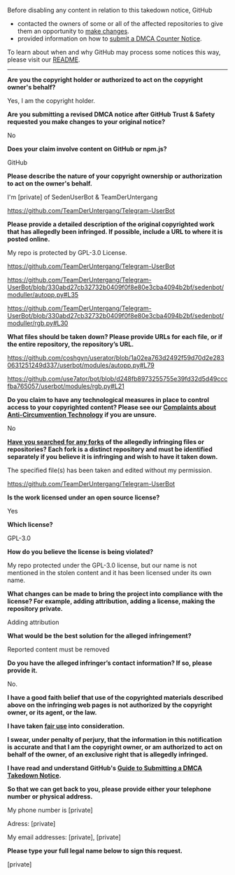 Before disabling any content in relation to this takedown notice, GitHub
- contacted the owners of some or all of the affected repositories to give them an opportunity to [make changes](https://docs.github.com/en/github/site-policy/dmca-takedown-policy#a-how-does-this-actually-work).
- provided information on how to [submit a DMCA Counter Notice](https://docs.github.com/en/articles/guide-to-submitting-a-dmca-counter-notice).

To learn about when and why GitHub may process some notices this way, please visit our [README](https://github.com/github/dmca/blob/master/README.md#anatomy-of-a-takedown-notice).

---

**Are you the copyright holder or authorized to act on the copyright owner's behalf?**

Yes, I am the copyright holder.

**Are you submitting a revised DMCA notice after GitHub Trust & Safety requested you make changes to your original notice?**

No

**Does your claim involve content on GitHub or npm.js?**

GitHub

**Please describe the nature of your copyright ownership or authorization to act on the owner's behalf.**

I'm [private] of SedenUserBot & TeamDerUntergang

https://github.com/TeamDerUntergang/Telegram-UserBot

**Please provide a detailed description of the original copyrighted work that has allegedly been infringed. If possible, include a URL to where it is posted online.**

My repo is protected by GPL-3.0 License.

https://github.com/TeamDerUntergang/Telegram-UserBot

https://github.com/TeamDerUntergang/Telegram-UserBot/blob/330abd27cb32732b0409f0f8e80e3cba4094b2bf/sedenbot/moduller/autopp.py#L35

https://github.com/TeamDerUntergang/Telegram-UserBot/blob/330abd27cb32732b0409f0f8e80e3cba4094b2bf/sedenbot/moduller/rgb.py#L30

**What files should be taken down? Please provide URLs for each file, or if the entire repository, the repository’s URL.**

https://github.com/coshgyn/userator/blob/1a02ea763d2492f59d70d2e2830631251249d337/userbot/modules/autopp.py#L79

https://github.com/use7ator/bot/blob/d248fb8973255755e39fd32d5d49cccfba765057/userbot/modules/rgb.py#L21

**Do you claim to have any technological measures in place to control access to your copyrighted content? Please see our <a href="https://docs.github.com/articles/guide-to-submitting-a-dmca-takedown-notice#complaints-about-anti-circumvention-technology">Complaints about Anti-Circumvention Technology</a> if you are unsure.**

No

**<a href="https://docs.github.com/articles/dmca-takedown-policy#b-what-about-forks-or-whats-a-fork">Have you searched for any forks</a> of the allegedly infringing files or repositories? Each fork is a distinct repository and must be identified separately if you believe it is infringing and wish to have it taken down.**

The specified file(s) has been taken and edited without my permission.

https://github.com/TeamDerUntergang/Telegram-UserBot

**Is the work licensed under an open source license?**

Yes

**Which license?**

GPL-3.0

**How do you believe the license is being violated?**

My repo protected under the GPL-3.0 license, but our name is not mentioned in the stolen content and it has been licensed under its own name.

**What changes can be made to bring the project into compliance with the license? For example, adding attribution, adding a license, making the repository private.**

Adding attribution

**What would be the best solution for the alleged infringement?**

Reported content must be removed

**Do you have the alleged infringer’s contact information? If so, please provide it.**

No.

**I have a good faith belief that use of the copyrighted materials described above on the infringing web pages is not authorized by the copyright owner, or its agent, or the law.**

**I have taken <a href="https://www.lumendatabase.org/topics/22">fair use</a> into consideration.**

**I swear, under penalty of perjury, that the information in this notification is accurate and that I am the copyright owner, or am authorized to act on behalf of the owner, of an exclusive right that is allegedly infringed.**

**I have read and understand GitHub's <a href="https://docs.github.com/articles/guide-to-submitting-a-dmca-takedown-notice/">Guide to Submitting a DMCA Takedown Notice</a>.**

**So that we can get back to you, please provide either your telephone number or physical address.**

My phone number is [private]

Adress: [private]

My email addresses: [private], [private]

**Please type your full legal name below to sign this request.**

[private]
